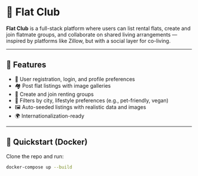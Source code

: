 # 🏢 Flat Club

**Flat Club** is a full-stack platform where users can list rental flats, create and join flatmate groups, and collaborate on shared living arrangements — inspired by platforms like Zillow, but with a social layer for co-living.

---

## 🚀 Features

- 🔐 User registration, login, and profile preferences
- 🏘️ Post flat listings with image galleries
- 👯 Create and join renting groups
- 📍 Filters by city, lifestyle preferences (e.g., pet-friendly, vegan)
- 🖼️ Auto-seeded listings with realistic data and images
- 🌍 Internationalization-ready

---

## 🐳 Quickstart (Docker)

Clone the repo and run:

```bash
docker-compose up --build

